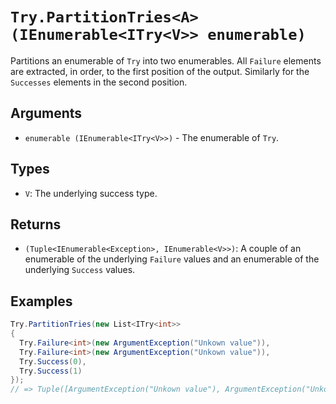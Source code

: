 # `Try.PartitionTries<A>(IEnumerable<ITry<V>> enumerable)`

Partitions an enumerable of `Try` into two enumerables. All `Failure` elements are extracted, in order, to the first position of the output. Similarly for the `Successes` elements in the second position.

## Arguments

* `enumerable (IEnumerable<ITry<V>>)` - The enumerable of `Try`.

## Types

* `V`: The underlying success type.

## Returns

* `(Tuple<IEnumerable<Exception>, IEnumerable<V>>)`: A couple of an enumerable of the underlying `Failure` values and an enumerable of the underlying `Success` values.

## Examples

```csharp
Try.PartitionTries(new List<ITry<int>>
{
  Try.Failure<int>(new ArgumentException("Unkown value")),
  Try.Failure<int>(new ArgumentException("Unkown value")),
  Try.Success(0),
  Try.Success(1)
});
// => Tuple([ArgumentException("Unkown value"), ArgumentException("Unkown value")], [0, 1])
```
